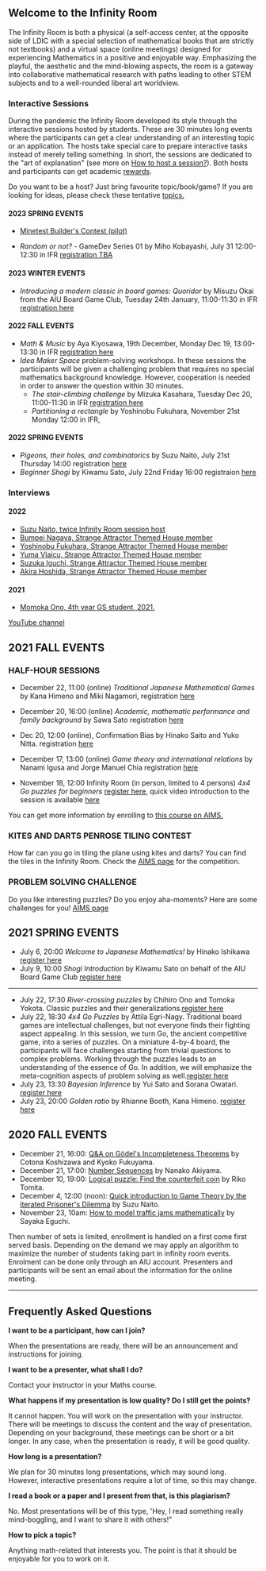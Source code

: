 ## Welcome to the Infinity Room

The Infinity Room is both a physical (a self-access center, at the opposite side of LDIC with a special selection of mathematical books that are strictly not textbooks) and a virtual space (online meetings) designed for experiencing Mathematics in a positive and enjoyable way. Emphasizing the playful, the aesthetic and the mind-blowing aspects, the room is a gateway into collaborative mathematical research with paths leading to other STEM subjects and to a well-rounded liberal art worldview.

### Interactive Sessions

During the pandemic the Infinity Room developed its style through the interactive sessions hosted by students. These are 30 minutes long events where the participants can get a clear understanding of an interesting topic or an application. The hosts take special care to prepare interactive tasks instead of merely telling something. In short, the sessions are dedicated to the "art of explanation" (see more on [How to host a session?](howto.md)). Both hosts and participants can get academic [rewards](rewards.md).

Do you want to be a host? Just bring favourite topic/book/game? If you are looking for ideas, please check these tentative [topics.](topics.md)
#### 2023 SPRING EVENTS

* [Minetest Builder's Contest (pilot)](https://docs.google.com/document/d/1kFnMzjBXWFW6IENCdXHAd0gywJRkS25PbE08WFtZ-IM)

* *Random or not?* - GameDev Series 01 by Miho Kobayashi, July 31 12:00-12:30 in IFR [registration TBA]()

#### 2023 WINTER EVENTS
  * *Introducing a modern classic in board games: Quoridor* by Misuzu Okai from the AIU Board Game Club, Tuesday 24th January, 11:00-11:30 in IFR [registration here](https://forms.gle/zu2dYK4K6qy4KhHR8)

#### 2022 FALL EVENTS
  * *Math & Music* by Aya Kiyosawa, 19th December, Monday Dec 19, 13:00-13:30 in IFR  [registration here](https://forms.gle/whuzzVm81NLnWd7G8)
  * *Idea Maker Space* problem-solving workshops. In these sessions the participants will be given a challenging problem that requires no special mathematics background knowledge. However, cooperation is needed in order to answer the question within 30 minutes.
    * *The stair-climbing challenge* by Mizuka Kasahara, Tuesday Dec 20, 11:00-11:30 in IFR [registration here](https://forms.gle/fBFYSHJAX4LQwPQi9)
    * *Partitioning a rectangle* by Yoshinobu Fukuhara, November 21st Monday 12:00  in IFR, <!-- registration [here](https://forms.gle/vrHcAmNzSptSmyK2A)  -->

#### 2022 SPRING EVENTS
 * *Pigeons, their holes, and combinatorics* by Suzu Naito, July 21st Thursday 14:00 registration  [here](https://forms.gle/XnaaegnMC4TW7ePSA)
 * *Beginner Shogi* by Kiwamu Sato, July 22nd Friday 16:00 registraion  [here](https://forms.gle/4kzkB4xo7ZQoouHcA)



### Interviews

#### 2022
  * [Suzu Naito, twice Infinity Room session host](2022_Suzu.md)
  * [Bumpei Nagaya, Strange Attractor Themed House member](2022_Bumpei.md)
  * [Yoshinobu Fukuhara, Strange Attractor Themed House member](2022_Yoshinobu.md)
  * [Yuma Vlaicu, Strange Attractor Themed House member](2022_Yuma.md)
  * [Suzuka Iguchi, Strange Attractor Themed House member](2022_Suzuka.md)
  * [Akira Hoshida, Strange Attractor Themed House member](2022_Akira.md)

#### 2021
  * [Momoka Ono, 4th year GS student, 2021.](2021_Momoka.md)

[YouTube channel](https://www.youtube.com/playlist?list=PLI-mrGTUXmHWNi7sk3vKaBMftyjwvO9pF)



## 2021 FALL EVENTS

### HALF-HOUR SESSIONS
 * December 22, 11:00 (online) *Traditional Japanese Mathematical Games* by Kana Himeno and Miki Nagamori, registration  [here](https://forms.gle/NdvMseXgtVihM9gN6)
 * December 20, 16:00 (online) *Academic, mathematic performance and family background* by Sawa Sato registration [here](https://forms.gle/QxVU6YtGYyeSzo177)
  
 * Dec 20, 12:00 (online), Confirmation Bias by Hinako Saito and Yuko Nitta. registration [here](https://forms.gle/beWUrT27ccLXpASPA)

* December 17, 13:00 (online) *Game theory and international relations* by Nanami Igusa and Jorge Manuel Chia registration [here](https://forms.gle/ZW6SvRWSgjrUH1d39)

 * November 18, 12:00 Infinity Room (in person, limited to 4 persons) *4x4 Go puzzles for beginners* [register here](https://forms.gle/Y38D54EM7wTGM5jj7), quick video introduction to the session is available [here](https://youtu.be/T5Bk449xdj8)

You can get more information by enrolling to [this course on AIMS.](https://aims.aiu.ac.jp/course/view.php?id=4934) 
### KITES AND DARTS PENROSE TILING CONTEST
How far can you go in tiling the plane using kites and darts? You can find the tiles in the Infinity Room. Check the 
 [AIMS page](https://aims.aiu.ac.jp/course/view.php?id=4934#section-2) for the competition.
 
### PROBLEM SOLVING CHALLENGE

Do you like interesting puzzles? Do you enjoy aha-moments? Here are some challenges for you!
[AIMS page](https://aims.aiu.ac.jp/course/view.php?id=4934#section-1)
 

## 2021 SPRING EVENTS

* July 6, 20:00 *Welcome to Japanese Mathematics!* by Hinako Ishikawa [register here](https://forms.gle/1VQVcMqGUDa4S5gj8)
* July 9, 10:00 *Shogi Introduction* by Kiwamu Sato on behalf of the AIU Board Game Club [register here](https://forms.gle/Rhe2kBzQ8gxBDLk76)

--------
* July 22, 17:30 *River-crossing puzzles* by Chihiro Ono and Tomoka Yokota. Classic puzzles and their generalizations.[register here](https://forms.gle/ncu4y1HeSsXG14YP7)
* July 22, 18:30 *4x4 Go Puzzles* by Attila Egri-Nagy. Traditional board games are intellectual challenges, but not everyone finds their fighting aspect appealing. In this session, we turn Go, the ancient competitive game, into a series of puzzles. On a miniature 4-by-4 board, the participants will face challenges starting from trivial questions to complex problems. Working through the puzzles leads to an understanding of the essence of Go.  In addition, we will emphasize the meta-cognition aspects of problem solving as well.[register here](https://forms.gle/mmfciDa5Am4AMYZR7)
* July 23, 13:30 *Bayesian Inference* by Yui Sato and Sorana Owatari. [register here](https://forms.gle/qbG36myQfbBw123u8)
* July 23, 20:00 *Golden ratio* by Rhianne Booth, Kana Himeno. [register here](https://forms.gle/XgXVL87NSdFXoqjc7)
 

## 2020 FALL EVENTS

 * December 21, 16:00: [Q&A on Gödel's Incompleteness Theorems](SLIDES/20201221Godel.pdf) by Cotona Koshizawa and Kyoko Fukuyama.
 * December 21, 17:00: [Number Sequences](SLIDES/20201221NumberSequences) by Nanako Akiyama.
 * December 10, 19:00: [Logical puzzle: Find the counterfeit coin](SLIDES/20201210CounterfeitCoin.pdf) by Riko Tomita.
 * December 4, 12:00 (noon): [Quick introduction to Game Theory by the iterated Prisoner's Dilemma](SLIDES/20201204prisonersdilemma.pdf) by Suzu Naito.
 * November 23, 10am: [How to model traffic jams mathematically](SLIDES/20201123trafficjam.pdf) by Sayaka Eguchi.

Then number of sets is limited, enrollment is handled on a first come first served basis. Depending on the demand we may apply an algorithm to maximize the number of students taking part in infinity room events. Enrolment can be done only through an AIU account. Presenters and participants will be sent an email about the information for the online meeting.


--------------------------------------------------

## Frequently Asked Questions

**I want to be a participant, how can I join?**

When the presentations are ready, there will be an announcement and instructions for joining.

**I want to be a presenter, what shall I do?**

Contact your instructor in your Maths  course.

**What happens if my presentation is low quality? Do I still get the points?**

It cannot happen. You will work on the presentation with your instructor. There will be meetings to discuss the content and the way of presentation. Depending on your background, these meetings can be short or a bit longer. In any case, when the presentation is ready, it will be good quality.

**How long is a presentation?**

We plan for 30 minutes long presentations, which may sound long. However, interactive presentations require a lot of time, so this may change.

**I read a book or a paper and I present from that, is this plagiarism?**

 No. Most presentations will be of this type, 'Hey, I read something really mind-boggling, and I want to share it with others!"

**How to pick a topic?**

Anything math-related that interests you. The point is that it should be enjoyable for you to work on it.
